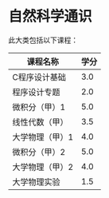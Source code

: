 # 自然科学通识

此大类包括以下课程：

| 课程名称 | 学分 |
| --- | --- |
| C程序设计基础 | 3.0 |
| 程序设计专题 | 2.0 |
| 微积分（甲）1 | 5.0 |
| 线性代数（甲） | 3.5 |
| ⼤学物理（甲）1 | 4.0 |
| 微积分（甲）2 | 5.0 |
| ⼤学物理（甲）2 | 4.0 |
| ⼤学物理实验  | 1.5 |